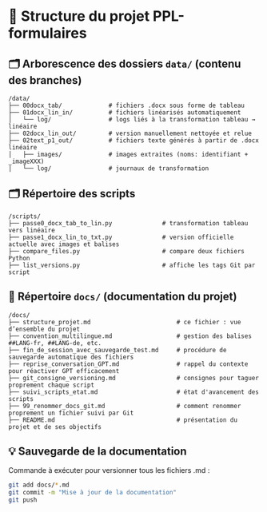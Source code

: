 # 📁 Structure du projet PPL-formulaires

## 🗂 Arborescence des dossiers `data/` (contenu des branches)

```
/data/
├── 00docx_tab/             # fichiers .docx sous forme de tableau
├── 01docx_lin_in/          # fichiers linéarisés automatiquement
│   └── log/                # logs liés à la transformation tableau → linéaire
├── 02docx_lin_out/         # version manuellement nettoyée et relue
├── 02text_p1_out/          # fichiers texte générés à partir de .docx linéaire
│   ├── images/             # images extraites (noms: identifiant + _imageXXX)
│   └── log/                # journaux de transformation
```

## 🗂 Répertoire des scripts

```
/scripts/
├── passe0_docx_tab_to_lin.py              # transformation tableau vers linéaire
├── passe1_docx_lin_to_txt.py              # version officielle actuelle avec images et balises
├── compare_files.py                       # compare deux fichiers Python
├── list_versions.py                       # affiche les tags Git par script
```

## 📄 Répertoire `docs/` (documentation du projet)

```
/docs/
├── structure_projet.md                        # ce fichier : vue d’ensemble du projet
├── convention_multilingue.md                  # gestion des balises ##LANG-fr, ##LANG-de, etc.
├── fin_de_session_avec_sauvegarde_test.md     # procédure de sauvegarde automatique des fichiers
├── reprise_conversation_GPT.md                # rappel du contexte pour réactiver GPT efficacement
├── git_consigne_versioning.md                 # consignes pour taguer proprement chaque script
├── suivi_scripts_etat.md                      # état d'avancement des scripts
├── 99_renommer_docs_git.md                    # comment renommer proprement un fichier suivi par Git
├── README.md                                  # présentation du projet et de ses objectifs
```

## 💡 Sauvegarde de la documentation
Commande à exécuter pour versionner tous les fichiers .md :

```bash
git add docs/*.md
git commit -m "Mise à jour de la documentation"
git push
```
